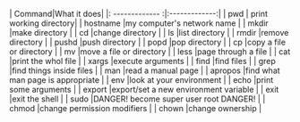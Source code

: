 
| Command|What it does|
|: ------------- :|:-------------:|
| pwd | print working directory|
| hostname  |my computer's network name |
| mkdir |make directory |
| cd  |change directory |
| ls  |list directory |
| rmdir |remove directory |
| pushd |push directory |
| popd  |pop directory |
| cp  |copy a file or directory |
| mv  |move a file or directory |
| less  |page through a file |
| cat |print the whol file |
| xargs |execute arguments |
| find  |find files |
| grep  |find things inside files |
| man |read a manual page |
| apropos |find what man page is appropriate |
| env |look at your environment |
| echo  |print some arguments |
| export  |export/set a new environment variable |
| exit  |exit the shell |
| sudo  |DANGER! become super user root DANGER! |
| chmod |change permission modifiers |
| chown |change ownership |

